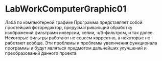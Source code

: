 # LabWorkComputerGraphic01
Лаба по компьютерной графике
Программа представляет собой простейший фоторедактор, предусматривающий обработку изображений фильтрами инверсии, сепии, ч/б-фильтром, и так далее.
Некоторые фильтры работают не совсем корректно, а некоторые не работают вообще. Эти проблемы и проблемы увеличения функционала программы и будут являться предметом 
дальнейших улучшений и преобразований данного проекта
